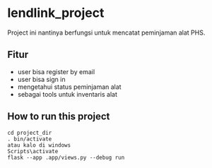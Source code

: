 # lendlink_project

Project ini nantinya berfungsi untuk mencatat peminjaman alat PHS.

## Fitur
- user bisa register by email
- user bisa sign in
- mengetahui status peminjaman alat
- sebagai tools untuk inventaris alat

## How to run this project
```
cd project_dir
. bin/activate
atau kalo di windows
Scripts\activate
flask --app .app/views.py --debug run
```
